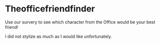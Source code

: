 # Theofficefriendfinder
Use our survery to see which character from the Office would be your best friend!

I did not stylize as much as I would like unfortunately. 